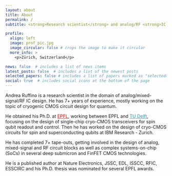 ```yaml
---
layout: about
title: About
permalink: /
subtitle: <strong>Research scientist</strong> and analog/RF <strong>IC designer</strong>, <strong>Ph.D.</strong>

profile:
  align: left
  image: prof_pic.jpg
  image_circular: false # crops the image to make it circular
  more_info: >
    <p>Zürich, Switzerland</p>

news: false  # includes a list of news items
latest_posts: false  # includes a list of the newest posts
selected_papers: false # includes a list of papers marked as "selected={true}"
social: true  # includes social icons at the bottom of the page
---
```


Andrea Ruffino is a research scientist in the domain of analog/mixed-signal/RF IC design. He has 7+ years of experience, mostly working on the topic of cryogenic CMOS circuit design for quantum.

He obtained his Ph.D. at <a href="https://aqua.epfl.ch/" style="color:red;">EPFL</a>, working between EPFL and <a href="https://www.tudelft.nl/en/eemcs/the-faculty/departments/quantum-computer-engineering/sections/quantum-circuits-architectures-and-technology/groups/quantum-integrated-circuits" style="color:#2698BA;">TU Delft</a>, focusing on the design of single-chip cryo-CMOS transceivers for spin qubit readout and control.
Then he has worked on the design of cryo-CMOS circuits for spin and superconducting qubits at IBM Research - Zurich.

He has completed 7+ tape-outs, getting involved in the design of analog, mixed-signal and RF circuit blocks as well as complex systems-on-chip (SoCs) in several deep submicron and FinFET CMOS technologies.

He is a published author at Nature Electronics, JSSC, EDL, ISSCC, RFIC, ESSCIRC and his Ph.D. thesis was nominated for several EPFL awards.
